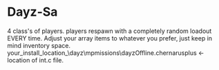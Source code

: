 # Dayz-Sa
4 class's of players.
players respawn with a completely random loadout EVERY time.
Adjust your array items to whatever you prefer, just keep in mind inventory space.
your_install_location_\dayz\mpmissions\dayzOffline.chernarusplus <- location of int.c file.
